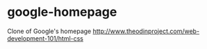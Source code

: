 # google-homepage
Clone of Google's homepage
http://www.theodinproject.com/web-development-101/html-css